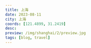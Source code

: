 ```yaml
---
title: 上海
date: 2023-08-11
city: 上海
coords: [121.4899, 31.2419]
desc:
preview: /img/shanghai/2/preview.jpg
tags: [blog, travel]
---
```

